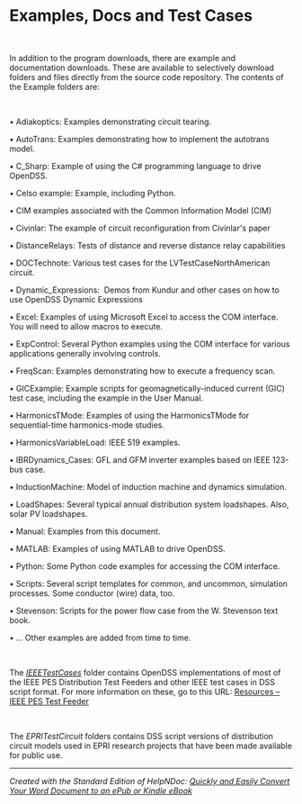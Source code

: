# Examples, Docs and Test Cases

&nbsp;

In addition to the program downloads, there are example and documentation downloads. These are available to selectively download folders and files directly from the source code repository. The contents of the Example folders are:

&nbsp;

• Adiakoptics: Examples demonstrating circuit tearing.

• AutoTrans: Examples demonstrating how to implement the autotrans model.

• C\_Sharp: Example of using the C# programming language to drive OpenDSS.

• Celso example: Example, including Python.

• CIM examples associated with the Common Information Model (CIM)

• Civinlar: The example of circuit reconfiguration from Civinlar's paper

• DistanceRelays: Tests of distance and reverse distance relay capabilities

• DOCTechnote: Various test cases for the LVTestCaseNorthAmerican circuit.

• Dynamic\_Expressions:&nbsp; Demos from Kundur and other cases on how to use OpenDSS Dynamic Expressions

• Excel: Examples of using Microsoft Excel to access the COM interface. You will need to allow macros to execute.

• ExpControl: Several Python examples using the COM interface for various applications generally involving controls.

• FreqScan: Examples demonstrating how to execute a frequency scan.

• GICExample: Example scripts for geomagnetically-induced current (GIC) test case, including the example in the User Manual.

• HarmonicsTMode: Examples of using the HarmonicsTMode for sequential-time harmonics-mode studies.

• HarmonicsVariableLoad: IEEE 519 examples.

• IBRDynamics\_Cases: GFL and GFM inverter examples based on IEEE 123-bus case.

• InductionMachine: Model of induction machine and dynamics simulation.

• LoadShapes: Several typical annual distribution system loadshapes. Also, solar PV loadshapes.

• Manual: Examples from this document.

• MATLAB: Examples of using MATLAB to drive OpenDSS.

• Python: Some Python code examples for accessing the COM interface.

• Scripts: Several script templates for common, and uncommon, simulation processes. Some conductor (wire) data, too.

• Stevenson: Scripts for the power flow case from the W. Stevenson text book.

• … Other examples are added from time to time.

&nbsp;

The [*IEEETestCases*](<https://cmte.ieee.org/pes-testfeeders/> "target=\"\_blank\"") folder contains OpenDSS implementations of most of the IEEE PES Distribution Test Feeders and other IEEE test cases in DSS script format. For more information on these, go to this URL: [Resources – IEEE PES Test Feeder](<https://cmte.ieee.org/pes-testfeeders/resources/>)

&nbsp;

The *EPRITestCircuit* folders contains DSS script versions of distribution circuit models used in EPRI research projects that have been made available for public use.

***
_Created with the Standard Edition of HelpNDoc: [Quickly and Easily Convert Your Word Document to an ePub or Kindle eBook](<https://www.helpndoc.com/step-by-step-guides/how-to-convert-a-word-docx-file-to-an-epub-or-kindle-ebook/>)_
